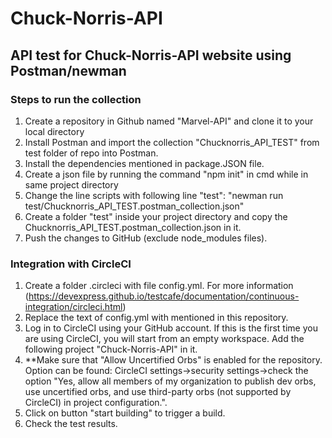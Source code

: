 # Chuck-Norris-API
## API test for Chuck-Norris-API website using Postman/newman

### Steps to run the collection
1. Create a repository in Github named "Marvel-API" and clone it to your local directory
2. Install Postman and import the collection "Chucknorris_API_TEST" from test folder of repo into Postman.
3. Install the dependencies mentioned in package.JSON file.
4. Create a json file by running the command "npm init" in cmd while in same project directory
5. Change the line scripts with following line "test": "newman run test/Chucknorris_API_TEST.postman_collection.json"
6. Create a folder "test" inside your project directory and copy the Chucknorris_API_TEST.postman_collection.json in it.
7. Push the changes to GitHub (exclude node_modules files).

### Integration with CircleCI
1. Create a folder .circleci with file config.yml. For more information (https://devexpress.github.io/testcafe/documentation/continuous-integration/circleci.html)
2. Replace the text of config.yml with mentioned in this repository.
3. Log in to CircleCI using your GitHub account. If this is the first time you are using CircleCI, you will start from an empty workspace. Add the following project "Chuck-Norris-API" in it.
4. **Make sure that "Allow Uncertified Orbs" is enabled for the repository. Option can be found: CircleCI settings->security settings->check the option "Yes, allow all members of my organization to publish dev orbs, use uncertified orbs, and use third-party orbs (not supported by CircleCI) in project configuration.".
5. Click on button "start building" to trigger a build.
6. Check the test results.

